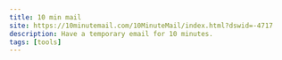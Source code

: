 ```yaml
---
title: 10 min mail
site: https://10minutemail.com/10MinuteMail/index.html?dswid=-4717
description: Have a temporary email for 10 minutes.
tags: [tools]
---
```

